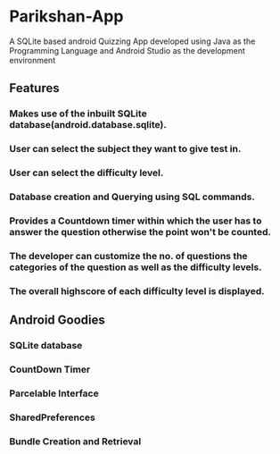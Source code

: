 # Parikshan-App
A SQLite based android Quizzing App developed using Java as the Programming Language and Android Studio as the development environment

## Features

### Makes use of the inbuilt SQLite database(android.database.sqlite).
### User can select the subject they want to give test in.
### User can select the difficulty level.
### Database creation and Querying using SQL commands.
### Provides a Countdown timer within which the user has to answer the question otherwise the point won't be counted.
### The developer can customize the no. of questions the categories of the question as well as the difficulty levels.
### The overall highscore of each difficulty level is displayed.

## Android Goodies

### SQLite database
### CountDown Timer
### Parcelable Interface
### SharedPreferences
### Bundle Creation and Retrieval

